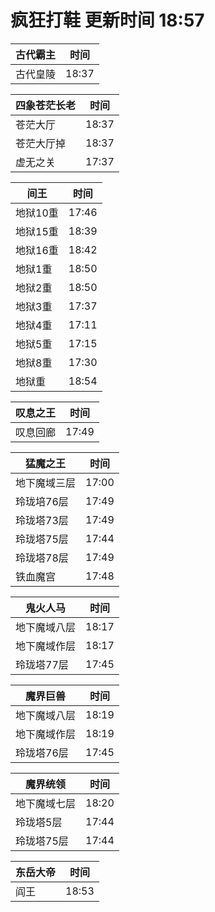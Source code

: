 # 疯狂打鞋 更新时间 18:57

| 古代霸主   | 时间    |
|--------|-------|
| 古代皇陵 | 18:37 |

| 四象苍茫长老   | 时间    |
|--------|-------|
| 苍茫大厅 | 18:37 |
| 苍茫大厅掉 | 18:37 |
| 虚无之关 | 17:37 |

| 间王   | 时间    |
|--------|-------|
| 地狱10重 | 17:46 |
| 地狱15重 | 18:39 |
| 地狱16重 | 18:42 |
| 地狱1重 | 18:50 |
| 地狱2重 | 18:50 |
| 地狱3重 | 17:37 |
| 地狱4重 | 17:11 |
| 地狱5重 | 17:15 |
| 地狱8重 | 17:30 |
| 地狱重 | 18:54 |

| 叹息之王   | 时间    |
|--------|-------|
| 叹息回廊 | 17:49 |

| 猛魔之王   | 时间    |
|--------|-------|
| 地下魔域三层 | 17:00 |
| 玲珑培76层 | 17:49 |
| 玲珑塔73层 | 17:49 |
| 玲珑塔75层 | 17:44 |
| 玲珑塔78层 | 17:49 |
| 铁血魔宫 | 17:48 |

| 鬼火人马   | 时间    |
|--------|-------|
| 地下魔域八层 | 18:17 |
| 地下魔域作层 | 18:17 |
| 玲珑塔77层 | 17:45 |

| 魔界巨兽   | 时间    |
|--------|-------|
| 地下魔域八层 | 18:19 |
| 地下魔域作层 | 18:19 |
| 玲珑塔76层 | 17:45 |

| 魔界统领   | 时间    |
|--------|-------|
| 地下魔域七层 | 18:20 |
| 玲珑塔5层 | 17:44 |
| 玲珑塔75层 | 17:44 |

| 东岳大帝   | 时间    |
|--------|-------|
| 阎王 | 18:53 |